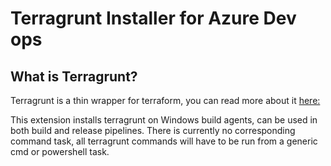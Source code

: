# Terragrunt Installer for Azure Dev ops

## What is Terragrunt?
Terragrunt is a thin wrapper for terraform, you can read more about it [here:](https://github.com/gruntwork-io/terragrunt)

This extension installs terragrunt on Windows build agents, can be used in both build and release pipelines. There is currently no corresponding command task, all terragrunt commands will have to be run from a generic cmd or powershell task.
